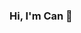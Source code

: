 ### Hi, I'm Can 👋

<!--
**mcansimsek98/mcansimsek98** is a ✨ _special_ ✨ repository because its `README.md` (this file) appears on your GitHub profile.

A passionate iOS Mobil developer from Turkey

- 🌱 I’m currently learning Swift and SwiftUI
- 📫 How to reach me: mehmetsimsek994@gmail.com
- 📄 Know about my experiences https://docs.google.com/document/d/e/2PACX-1vRQSOG0M2MaWB2tTsUpzxCJpL8vzUV6ws7b5nK0FHE7Cne8gWOyvfxa3akkAaRmeg8H4ocoB0tZyiQE/pub
- ⚡ Fun fact: Bodybuilder, Traveling, Books

Connect with me:
can.smsk__ @cansmsk__dev

💡 Github Stats
💡 Most Used Languages
-->






